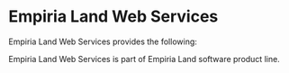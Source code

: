 ﻿Empiria Land Web Services
=========================

Empiria Land Web Services provides the following:


Empiria Land Web Services is part of Empiria Land software product line.
